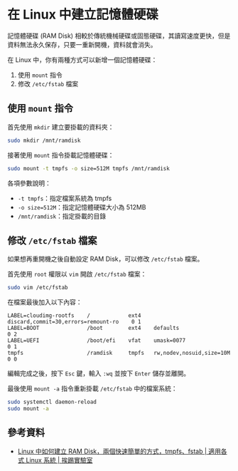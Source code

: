 # 在 Linux 中建立記憶體硬碟

記憶體硬碟 (RAM Disk) 相較於傳統機械硬碟或固態硬碟，其讀寫速度更快，但是資料無法永久保存，只要一重新開機，資料就會消失。

在 Linux 中，你有兩種方式可以新增一個記憶體硬碟：

1. 使用 `mount` 指令
2. 修改 `/etc/fstab` 檔案

## 使用 `mount` 指令

首先使用 `mkdir` 建立要掛載的資料夾：

```bash
sudo mkdir /mnt/ramdisk
```

接著使用 `mount` 指令掛載記憶體硬碟：

```bash
sudo mount -t tmpfs -o size=512M tmpfs /mnt/ramdisk
```

各項參數說明：

- `-t tmpfs`：指定檔案系統為 tmpfs
- `-o size=512M`：指定記憶體硬碟大小為 512MB
- `/mnt/ramdisk`：指定掛載的目錄

## 修改 `/etc/fstab` 檔案

如果想再重開機之後自動設定 RAM Disk，可以修改 `/etc/fstab` 檔案。

首先使用 `root` 權限以 `vim` 開啟 `/etc/fstab` 檔案：

```bash
sudo vim /etc/fstab
```

在檔案最後加入以下內容：

```text
LABEL=cloudimg-rootfs    /            ext4    discard,commit=30,errors=remount-ro    0 1
LABEL=BOOT               /boot        ext4    defaults                               0 2
LABEL=UEFI               /boot/efi    vfat    umask=0077                             0 1
tmpfs                    /ramdisk     tmpfs   rw,nodev,nosuid,size=10M               0 0
```

編輯完成之後，按下 `Esc` 鍵，輸入 `:wq` 並按下 `Enter` 儲存並離開。

最後使用 `mount -a` 指令重新掛載 `/etc/fstab` 中的檔案系統：

```bash
sudo systemctl daemon-reload
sudo mount -a
```

## 參考資料

- [Linux 中如何建立 RAM Disk，兩個快速簡單的方式，tmpfs、fstab | 適用各式 Linux 系統 | 挨踢實驗室](https://www.youtube.com/watch?v=xnSlYGeqlNA)
